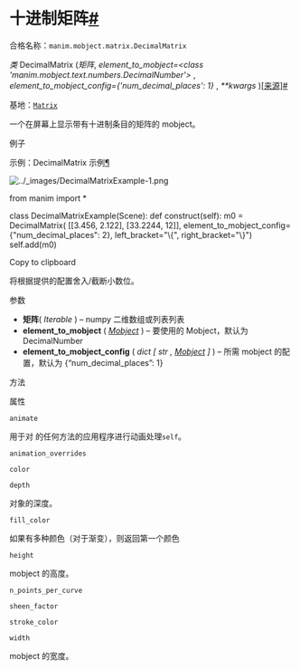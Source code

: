 # 十进制矩阵[#](#decimalmatrix "此标题的固定链接")

合格名称：`manim.mobject.matrix.DecimalMatrix`

_类_ DecimalMatrix (_矩阵_, _element_to_mobject=<class 'manim.mobject.text.numbers.DecimalNumber'>_ , _element_to_mobject_config={'num_decimal_places': 1}_ , _\*\*kwargs_ )[\[来源\]](../_modules/manim/mobject/matrix.html#DecimalMatrix)[#](#manim.mobject.matrix.DecimalMatrix "此定义的固定链接")

基地：[`Matrix`](manim.mobject.matrix.Matrix.html#manim.mobject.matrix.Matrix "manim.mobject.matrix.Matrix")

一个在屏幕上显示带有十进制条目的矩阵的 mobject。

例子

示例：DecimalMatrix 示例[¶](#decimalmatrixexample)

![../_images/DecimalMatrixExample-1.png](../_images/DecimalMatrixExample-1.png)

from manim import \*

class DecimalMatrixExample(Scene):
def construct(self):
m0 = DecimalMatrix(
\[\[3.456, 2.122\], \[33.2244, 12\]\],
element_to_mobject_config={"num_decimal_places": 2},
left_bracket="\\{",
right_bracket="\\}")
self.add(m0)

Copy to clipboard

将根据提供的配置舍入/截断小数位。

参数

- **矩阵**( _Iterable_ ) – numpy 二维数组或列表列表
- **element_to_mobject** ( [_Mobject_](manim.mobject.mobject.Mobject.html#manim.mobject.mobject.Mobject "manim.mobject.mobject.Mobject") ) – 要使用的 Mobject，默认为 DecimalNumber
- **element_to_mobject_config** ( _dict_ _\[_ _str_ _,_ [_Mobject_](manim.mobject.mobject.Mobject.html#manim.mobject.mobject.Mobject "manim.mobject.mobject.Mobject") _\]_ ) – 所需 mobject 的配置，默认为 {“num_decimal_places”: 1}

方法

属性

`animate`

用于对 的任何方法的应用程序进行动画处理`self`。

`animation_overrides`

`color`

`depth`

对象的深度。

`fill_color`

如果有多种颜色（对于渐变），则返回第一个颜色

`height`

mobject 的高度。

`n_points_per_curve`

`sheen_factor`

`stroke_color`

`width`

mobject 的宽度。
